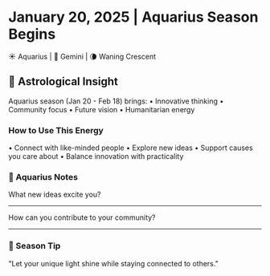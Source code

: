 # January 20, 2025 | Aquarius Season Begins
☀️ Aquarius | 🌙 Gemini | 🌘 Waning Crescent

## 🌟 Astrological Insight
Aquarius season (Jan 20 - Feb 18) brings:
• Innovative thinking
• Community focus
• Future vision
• Humanitarian energy

### How to Use This Energy
• Connect with like-minded people
• Explore new ideas
• Support causes you care about
• Balance innovation with practicality

### 📝 Aquarius Notes
What new ideas excite you?
_______________________
How can you contribute to your community?
_______________________

### 💫 Season Tip
"Let your unique light shine while staying connected to others." 